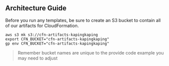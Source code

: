 ## Architecture Guide

Before you run any templates, be sure to create an S3 bucket to contain
all of our artifacts for CloudFormation.

```
aws s3 mk s3://cfn-artifacts-kapingkaping
export CFN_BUCKET="cfn-artifacts-kapingkaping"
gp env CFN_BUCKET="cfn-artifacts-kapingkaping"
```

> Remember bucket names are unique to the provide code example you may need to adjust
